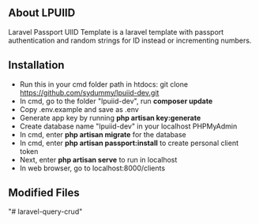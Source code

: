 ## About LPUIID

Laravel Passport UIID Template is a laravel template with passport authentication and random strings for ID instead or incrementing numbers.

## Installation

-   Run this in your cmd folder path in htdocs: git clone https://github.com/sydummy/lpuiid-dev.git
-   In cmd, go to the folder "lpuiid-dev", run **composer update**
-   Copy .env.example and save as .env
-   Generate app key by running **php artisan key:generate**
-   Create database name "lpuiid-dev" in your localhost PHPMyAdmin
-   In cmd, enter **php artisan migrate** for the database
-   In cmd, enter **php artisan passport:install** to create personal client token
-   Next, enter **php artisan serve** to run in localhost
-   In web browser, go to localhost:8000/clients

## Modified Files
"# laravel-query-crud" 
